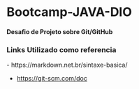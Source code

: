 # Bootcamp-JAVA-DIO

<h4>Desafio de Projeto sobre Git/GitHub<h4>

<h3>Links Utilizado como referencia</h3>
 - https://markdown.net.br/sintaxe-basica/
 
 - https://git-scm.com/doc
